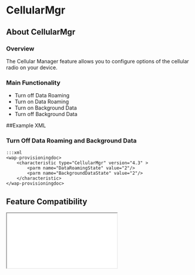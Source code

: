 # CellularMgr

## About CellularMgr

### Overview

The Cellular Manager feature allows you to configure options of the  cellular radio on your device. 

### Main Functionality

* Turn off Data Roaming 
* Turn on Data Roaming 
* Turn on Background Data
* Turn off Background Data

##Example XML
### Turn Off Data Roaming and Background Data
	:::xml
	<wap-provisioningdoc>
		<characteristic type="CellularMgr" version="4.3" >
			<parm name="DataRoamingState" value="2"/>
			<parm name="BackgroundDataState" value="2"/>
		</characteristic>
	</wap-provisioningdoc>


## Feature Compatibility

<iframe src="compare.html#mx=4.3&csp=CellularMgr&os=JB&embed=true"></iframe> 